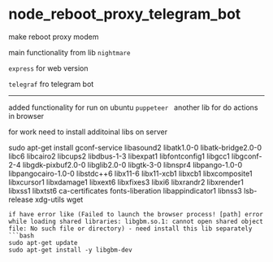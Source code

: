 # node_reboot_proxy_telegram_bot


make reboot proxy modem

main functionality from lib ```nightmare``` 


```express``` for web version

```telegraf``` fro telegram bot 

---


added functionality for run on ubuntu
```puppeteer ``` another lib for do actions in browser

for work need to install additoinal libs on server


sudo apt-get install gconf-service libasound2 libatk1.0-0 libatk-bridge2.0-0 libc6 libcairo2 libcups2 libdbus-1-3 libexpat1 libfontconfig1 libgcc1 libgconf-2-4 libgdk-pixbuf2.0-0 libglib2.0-0 libgtk-3-0 libnspr4 libpango-1.0-0 libpangocairo-1.0-0 libstdc++6 libx11-6 libx11-xcb1 libxcb1 libxcomposite1 libxcursor1 libxdamage1 libxext6 libxfixes3 libxi6 libxrandr2 libxrender1 libxss1 libxtst6 ca-certificates fonts-liberation libappindicator1 libnss3 lsb-release xdg-utils wget
```
if have error like (Failed to launch the browser process! [path] error while loading shared libraries: libgbm.so.1: cannot open shared object file: No such file or directory) - need install this lib separately
```bash
sudo apt-get update
sudo apt-get install -y libgbm-dev
```